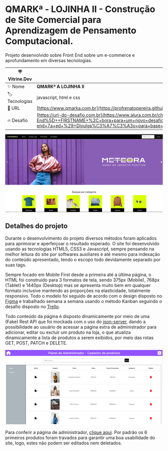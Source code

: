 # QMARKª - LOJINHA II - Construção de Site Comercial para Aprendizagem de Pensamento Computacional.
Projeto desenvolvido sobre Front End sobre um e-commerce e aprofundamento em diversas tecnologias.

| :placard: Vitrine.Dev |     |
| -------------  | --- |
| :sparkles: Nome        | **QMARKª A LOJINHA II**
| :label: Tecnologias | javascript, html e css
| :rocket: URL         | [https://www.qmarka.com.br](https://profrenatopereira.github.io/lojinha2/)
| :fire: Desafio     | [https://url-do-desafio.com.br](https://www.alura.com.br/challenges/front-end-7?utm_source=ActiveCampaign&utm_medium=email&utm_content=%5BChallenge+Front-End%5D++FIRSTNAME+%2C+bora+para+um+novo+desafio%3F+%F0%9F%91%8A&utm_campaign=%5BCHALLENGE%5D%28Front-end+7a+ed+%29+Divulga%C3%A7%C3%A3o+para+base+de+alunos+da+escola&vgo_ee=0k%2Bxw2j%2FZFC1wp46o2FTBv2kIo%2BuZA4KL7tx6jhwgyIK7o8RpoSnSpuQRw%3D%3D%3ALBaA17PvTKj0qx397KVhGmlfHWgQYVJO)

<!-- Inserir imagem com a #vitrinedev ao final do link -->
![](others/capa.PNG#vitrinedev)

## Detalhes do projeto

Durante o desenvolvimento do projeto diversos métodos foram aplicados para aprimorar e aperfeiçoar o resultado esperado. O site foi desenvolvido usando as tecnologias HTML5, CSS3 e Javascript, sempre pensando na melhor leitura do site por softwares auxiliares e até mesmo para indexação do conteúdo apresentado, tendo o escopo todo devidamente separado por suas tags.

Sempre focado em Mobile First desde a primeira até a última página, o HTML foi construído para 3 formatos de tela, sendo 375px (Mobile), 768px (Tablet) e 1440px (Desktop) mas se apresenta muito bem em qualquer formato inclusive mantendo as proporções na elasticidade, totalmente responsivo. Todo o modelo foi seguido de acordo com o design disposto no [Figma](https://www.figma.com/file/2TLgt8UjsWUViWlmpXu5Fz/Challenge-Front-end-%7C-Loja-Meteora?type=design&node-id=2386-2430&mode=design&t=CMZ5bXDVMWlqhG5E-0) e trabalhado semana a semana usando o método Kanban seguindo o desafio disposto no [Trello](https://trello.com/b/8stNxpRc/challenge-front-end-semana-1).

Todo conteúdo da página é disposto dinamicamente por meio de uma (Fake) Rest API que foi mockada com o uso do [json-server](https://www.npmjs.com/package/json-server), dando a possibilidade ao usuário de acessar a página extra de administrador para adicionar, editar ou excluir um produto na loja, o que atualiza dinamicamente a lista de produtos a serem exibidos, por meio das rotas GET, POST, PATCH e DELETE.

![](others/adminPanel.PNG)

Para conferir a página de administrador, [clique aqui](https://qmarka.vercel.app/admin.html). Por padrão os 6 primeiros produtos foram travados para garantir uma boa usabilidade do site, logo, estes não podem ser editados nem deletados.
